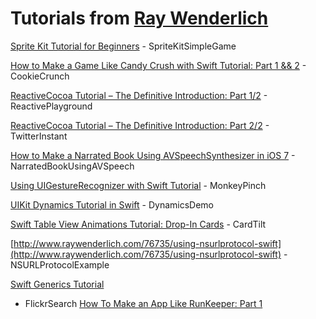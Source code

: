 # Tutorials from [Ray Wenderlich](http://www.raywenderlich.com)

[Sprite Kit Tutorial for Beginners](http://www.raywenderlich.com/42699/spritekit-tutorial-for-beginners) - SpriteKitSimpleGame

[How to Make a Game Like Candy Crush with Swift Tutorial: Part 1 && 2](http://www.raywenderlich.com/75270/make-game-like-candy-crush-with-swift-tutorial-part-1) - CookieCrunch

[ReactiveCocoa Tutorial – The Definitive Introduction: Part 1/2](http://www.raywenderlich.com/62699/reactivecocoa-tutorial-pt1) - ReactivePlayground

[ReactiveCocoa Tutorial – The Definitive Introduction: Part 2/2](http://www.raywenderlich.com/62699/reactivecocoa-tutorial-pt2) - TwitterInstant

[How to Make a Narrated Book Using AVSpeechSynthesizer in iOS 7](http://www.raywenderlich.com/64623/make-narrated-book-using-avspeechsynthesizer-ios-7) - NarratedBookUsingAVSpeech

[Using UIGestureRecognizer with Swift Tutorial](http://www.raywenderlich.com/76020/using-uigesturerecognizer-with-swift-tutorial) - MonkeyPinch

[UIKit Dynamics Tutorial in Swift](http://www.raywenderlich.com/76147/uikit-dynamics-tutorial-swift) - DynamicsDemo

[Swift Table View Animations Tutorial: Drop-In Cards](http://www.raywenderlich.com/76024/swift-table-view-animations-tutorial-drop-cards) - CardTilt

[http://www.raywenderlich.com/76735/using-nsurlprotocol-swift](http://www.raywenderlich.com/76735/using-nsurlprotocol-swift) - NSURLProtocolExample

[Swift Generics Tutorial](http://www.raywenderlich.com/82572/swift-generics-tutorial)
- FlickrSearch
[How To Make an App Like RunKeeper: Part 1](http://www.raywenderlich.com/73984/make-app-like-runkeeper-part-1)
